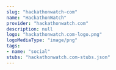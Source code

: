 ```yaml
---
slug: "hackathonwatch-com"
name: "HackathonWatch"
provider: "hackathonwatch.com"
description: null
logo: "hackathonwatch.com-logo.png"
logoMediaType: "image/png"
tags:
- name: "social"
stubs: "hackathonwatch.com-stubs.json"
---
```

